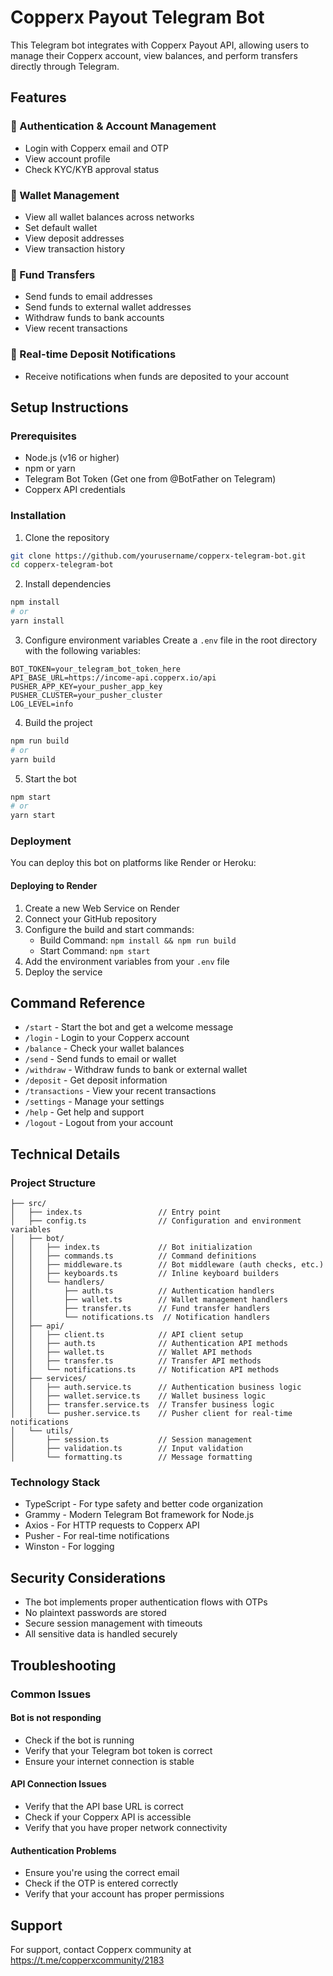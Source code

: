 # Copperx Payout Telegram Bot

This Telegram bot integrates with Copperx Payout API, allowing users to manage their Copperx account, view balances, and perform transfers directly through Telegram.

## Features

### 🔐 Authentication & Account Management
- Login with Copperx email and OTP
- View account profile
- Check KYC/KYB approval status

### 👛 Wallet Management
- View all wallet balances across networks
- Set default wallet
- View deposit addresses
- View transaction history

### 💸 Fund Transfers
- Send funds to email addresses
- Send funds to external wallet addresses
- Withdraw funds to bank accounts
- View recent transactions

### 🔔 Real-time Deposit Notifications
- Receive notifications when funds are deposited to your account

## Setup Instructions

### Prerequisites
- Node.js (v16 or higher)
- npm or yarn
- Telegram Bot Token (Get one from @BotFather on Telegram)
- Copperx API credentials

### Installation

1. Clone the repository
```bash
git clone https://github.com/yourusername/copperx-telegram-bot.git
cd copperx-telegram-bot
```

2. Install dependencies
```bash
npm install
# or
yarn install
```

3. Configure environment variables
Create a `.env` file in the root directory with the following variables:
```
BOT_TOKEN=your_telegram_bot_token_here
API_BASE_URL=https://income-api.copperx.io/api
PUSHER_APP_KEY=your_pusher_app_key
PUSHER_CLUSTER=your_pusher_cluster
LOG_LEVEL=info
```

4. Build the project
```bash
npm run build
# or
yarn build
```

5. Start the bot
```bash
npm start
# or
yarn start
```

### Deployment

You can deploy this bot on platforms like Render or Heroku:

#### Deploying to Render
1. Create a new Web Service on Render
2. Connect your GitHub repository
3. Configure the build and start commands:
   - Build Command: `npm install && npm run build`
   - Start Command: `npm start`
4. Add the environment variables from your `.env` file
5. Deploy the service

## Command Reference

- `/start` - Start the bot and get a welcome message
- `/login` - Login to your Copperx account
- `/balance` - Check your wallet balances
- `/send` - Send funds to email or wallet
- `/withdraw` - Withdraw funds to bank or external wallet
- `/deposit` - Get deposit information
- `/transactions` - View your recent transactions
- `/settings` - Manage your settings
- `/help` - Get help and support
- `/logout` - Logout from your account

## Technical Details

### Project Structure
```
├── src/
│   ├── index.ts                 // Entry point
│   ├── config.ts                // Configuration and environment variables
│   ├── bot/
│   │   ├── index.ts             // Bot initialization
│   │   ├── commands.ts          // Command definitions
│   │   ├── middleware.ts        // Bot middleware (auth checks, etc.)
│   │   ├── keyboards.ts         // Inline keyboard builders
│   │   └── handlers/           
│   │       ├── auth.ts          // Authentication handlers
│   │       ├── wallet.ts        // Wallet management handlers
│   │       ├── transfer.ts      // Fund transfer handlers
│   │       └── notifications.ts  // Notification handlers
│   ├── api/
│   │   ├── client.ts            // API client setup
│   │   ├── auth.ts              // Authentication API methods
│   │   ├── wallet.ts            // Wallet API methods
│   │   ├── transfer.ts          // Transfer API methods
│   │   └── notifications.ts     // Notification API methods
│   ├── services/
│   │   ├── auth.service.ts      // Authentication business logic
│   │   ├── wallet.service.ts    // Wallet business logic
│   │   ├── transfer.service.ts  // Transfer business logic
│   │   └── pusher.service.ts    // Pusher client for real-time notifications
│   └── utils/
│       ├── session.ts           // Session management
│       ├── validation.ts        // Input validation
│       └── formatting.ts        // Message formatting
```

### Technology Stack
- TypeScript - For type safety and better code organization
- Grammy - Modern Telegram Bot framework for Node.js
- Axios - For HTTP requests to Copperx API
- Pusher - For real-time notifications
- Winston - For logging

## Security Considerations

- The bot implements proper authentication flows with OTPs
- No plaintext passwords are stored
- Secure session management with timeouts
- All sensitive data is handled securely

## Troubleshooting

### Common Issues

#### Bot is not responding
- Check if the bot is running
- Verify that your Telegram bot token is correct
- Ensure your internet connection is stable

#### API Connection Issues
- Verify that the API base URL is correct
- Check if your Copperx API is accessible
- Verify that you have proper network connectivity

#### Authentication Problems
- Ensure you're using the correct email
- Check if the OTP is entered correctly
- Verify that your account has proper permissions

## Support

For support, contact Copperx community at https://t.me/copperxcommunity/2183